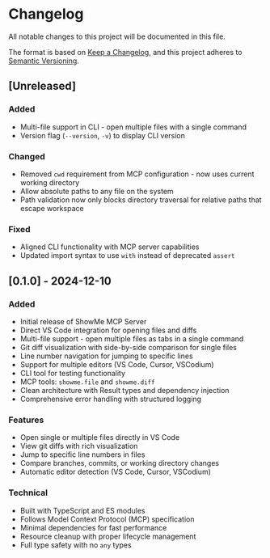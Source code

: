 # Changelog

All notable changes to this project will be documented in this file.

The format is based on [Keep a Changelog](https://keepachangelog.com/en/1.0.0/),
and this project adheres to [Semantic Versioning](https://semver.org/spec/v2.0.0.html).

## [Unreleased]

### Added
- Multi-file support in CLI - open multiple files with a single command
- Version flag (`--version`, `-v`) to display CLI version

### Changed
- Removed `cwd` requirement from MCP configuration - now uses current working directory
- Allow absolute paths to any file on the system
- Path validation now only blocks directory traversal for relative paths that escape workspace

### Fixed
- Aligned CLI functionality with MCP server capabilities
- Updated import syntax to use `with` instead of deprecated `assert`

## [0.1.0] - 2024-12-10

### Added
- Initial release of ShowMe MCP Server
- Direct VS Code integration for opening files and diffs
- Multi-file support - open multiple files as tabs in a single command
- Git diff visualization with side-by-side comparison for single files
- Line number navigation for jumping to specific lines
- Support for multiple editors (VS Code, Cursor, VSCodium)
- CLI tool for testing functionality
- MCP tools: `showme.file` and `showme.diff`
- Clean architecture with Result types and dependency injection
- Comprehensive error handling with structured logging

### Features
- Open single or multiple files directly in VS Code
- View git diffs with rich visualization
- Jump to specific line numbers in files
- Compare branches, commits, or working directory changes
- Automatic editor detection (VS Code, Cursor, VSCodium)

### Technical
- Built with TypeScript and ES modules
- Follows Model Context Protocol (MCP) specification
- Minimal dependencies for fast performance
- Resource cleanup with proper lifecycle management
- Full type safety with no `any` types